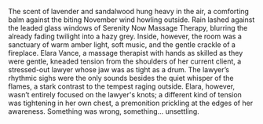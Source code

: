 The scent of lavender and sandalwood hung heavy in the air, a comforting balm against the biting November wind howling outside.  Rain lashed against the leaded glass windows of Serenity Now Massage Therapy, blurring the already fading twilight into a hazy grey. Inside, however, the room was a sanctuary of warm amber light, soft music, and the gentle crackle of a fireplace.  Elara Vance, a massage therapist with hands as skilled as they were gentle, kneaded tension from the shoulders of her current client, a stressed-out lawyer whose jaw was as tight as a drum.  The lawyer’s rhythmic sighs were the only sounds besides the quiet whisper of the flames, a stark contrast to the tempest raging outside. Elara, however, wasn’t entirely focused on the lawyer's knots; a different kind of tension was tightening in her own chest, a premonition prickling at the edges of her awareness. Something was wrong, something… unsettling.
